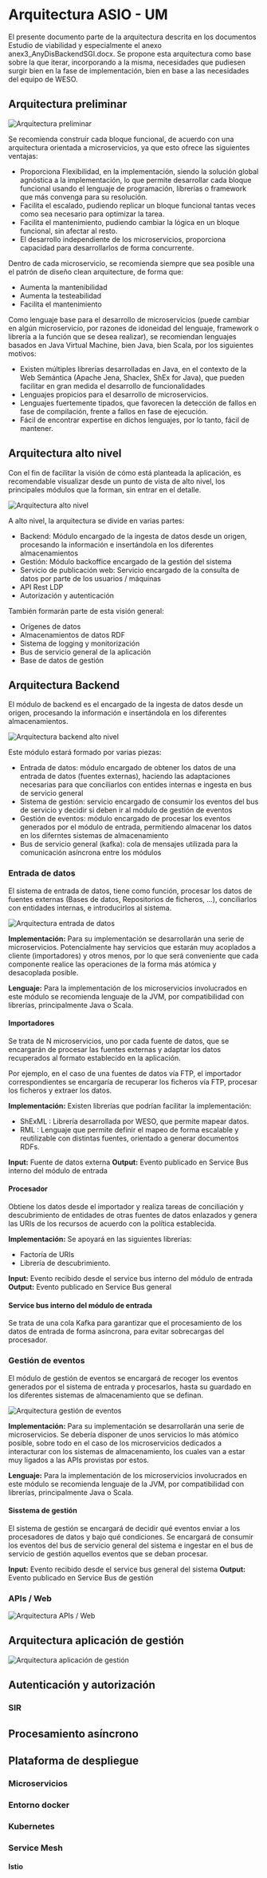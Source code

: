 # Arquitectura ASIO - UM

El presente documento parte de la arquitectura descrita en los documentos Estudio de viabilidad y especialmente el anexo anex3_AnyDisBackendSGI.docx.
Se propone esta arquitectura como base sobre la que iterar, incorporando a la misma, necesidades que pudiesen surgir bien en la fase de implementación, bien en base a las necesidades del equipo de WESO.  

## Arquitectura preliminar

![Arquitectura preliminar](./images/arquitectura-preliminar.jpg)

Se recomienda construir cada bloque funcional, de acuerdo con una arquitectura orientada a microservicios, ya que esto ofrece las siguientes ventajas:

* Proporciona Flexibilidad, en la implementación, siendo la solución global agnóstica a la implementación, lo que permite desarrollar cada bloque funcional usando el lenguaje de programación, librerías o framework que más convenga para su resolución.
* Facilita el escalado, pudiendo replicar un bloque funcional tantas veces como sea necesario para optimizar la tarea.
* Facilita el mantenimiento, pudiendo cambiar la lógica en un bloque funcional, sin afectar al resto.
* El desarrollo independiente de los microservicios, proporciona capacidad para desarrollarlos de forma concurrente.

Dentro de cada microservicio, se recomienda siempre que sea posible una el patrón de diseño clean arquitecture, de forma que:

* Aumenta la mantenibilidad
* Aumenta la testeabilidad
* Facilita el mantenimiento

Como lenguaje base para el desarrollo de microservicios (puede cambiar en algún microservicio, por razones de idoneidad del lenguaje, framework o librería a la función que se desea realizar), se recomiendan lenguajes basados en Java Virtual Machine, bien Java, bien Scala, por los siguientes motivos:

* Existen múltiples librerías desarrolladas en Java, en el contexto de la Web Semántica (Apache Jena, Shaclex, ShEx for Java), que pueden facilitar en gran medida el desarrollo de funcionalidades
* Lenguajes propicios para el desarrollo de microservicios.
* Lenguajes fuertemente tipados, que favorecen la detección de fallos en fase de compilación, frente a fallos en fase de ejecución.
* Fácil de encontrar expertise en dichos lenguajes, por lo tanto, fácil de mantener.

## Arquitectura alto nivel

Con el fin de facilitar la visión de cómo está planteada la aplicación, es recomendable visualizar desde un punto de vista de alto nivel, los principales módulos que la forman, sin entrar en el detalle.

![Arquitectura alto nivel](./images/high-level.png)

A alto nivel, la arquitectura se divide en varias partes:

* Backend: Módulo encargado de la ingesta de datos desde un origen, procesando la información e insertándola en los diferentes almacenamientos
* Gestión: Módulo backoffice encargado de la gestión del sistema
* Servicio de publicación web: Servicio encargado de la consulta de datos por parte de los usuarios / máquinas
* API Rest LDP
* Autorización y autenticación

También formarán parte de esta visión general:

* Orígenes de datos
* Almacenamientos de datos RDF
* Sistema de logging y monitorización
* Bus de servicio general de la aplicación
* Base de datos de gestión

## Arquitectura Backend

El módulo de backend es el encargado de la ingesta de datos desde un origen, procesando la información e insertándola en los diferentes almacenamientos.

![Arquitectura backend alto nivel](./images/backend.png)

Este módulo estará formado por varias piezas:

* Entrada de datos: módulo encargado de obtener los datos de una entrada de datos (fuentes externas), haciendo las adaptaciones necesarias para que conciliarlos con entides internas e ingesta en bus de servicio general
* Sistema de gestión: servicio encargado de consumir los eventos del bus de servicio y decidir si deben ir al módulo de gestión de eventos
* Gestión de eventos: módulo encargado de procesar los eventos generados por el módulo de entrada, permitiendo almacenar los datos en los diferntes sistemas de almacenamiento
* Bus de servicio general (kafka): cola de mensajes utilizada para la comunicación asíncrona entre los módulos

### Entrada de datos

El sistema de entrada de datos, tiene como función, procesar los datos de fuentes externas (Bases de datos, Repositorios de ficheros, …), conciliarlos con entidades internas, e introducirlos al sistema.

![Arquitectura entrada de datos](./images/input.png)

**Implementación:** Para su implementación se desarrollarán una serie de microservicios. Potencialmente hay servicios que estarán muy acoplados a cliente (importadores) y otros menos, por lo que será conveniente que cada componente realice las operaciones de la forma más atómica y desacoplada posible.

**Lenguaje:** Para la implementación de los microservicios involucrados en este módulo se recomienda lenguaje de la JVM, por compatibilidad con librerías, principalmente Java o Scala.

#### Importadores

Se trata de N microservicios, uno por cada fuente de datos, que se encargarán de procesar las fuentes externas y adaptar los datos recuperados al formato establecido en la aplicación.

Por ejemplo, en el caso de una fuentes de datos vía FTP, el importador correspondientes se encargaría de recuperar los ficheros vía FTP, procesar los ficheros y extraer los datos. 

**Implementación:** Existen librerías que podrían facilitar la implementación: 

* ShExML : Librería desarrollada por WESO, que permite mapear datos.
* RML : Lenguaje que permite definir el mapeo de forma escalable y reutilizable con distintas fuentes, orientado a generar documentos RDFs.

**Input:** Fuente de datos externa
**Output:** Evento publicado en Service Bus interno del módulo de entrada

#### Procesador

Obtiene los datos desde el importador y realiza tareas de conciliación y descubrimiento de entidades de otras fuentes de datos enlazados y genera las URIs de los recursos de acuerdo con la política establecida.

**Implementación:** Se apoyará en las siguientes librerías:
* Factoría de URIs
* Librería de descubrimiento.

**Input:** Evento recibido desde el service bus interno del módulo de entrada
**Output:** Evento publicado en Service Bus general

#### Service bus interno del módulo de entrada

Se trata de una cola Kafka para garantizar que el procesamiento de los datos de entrada de forma asíncrona, para evitar sobrecargas del procesador.

### Gestión de eventos

El módulo de gestión de eventos se encargará de recoger los eventos generados por el sistema de entrada y procesarlos, hasta su guardado en los diferentes sistemas de almacenamiento que se definan.

![Arquitectura gestión de eventos](./images/event-management.png)

**Implementación:** Para su implementación se desarrollarán una serie de microservicios. Se debería disponer de unos servicios lo más atómico posible, sobre todo en el caso de los microservicios dedicados a interacturar con los sistemas de almacenamiento, los cuales van a estar muy ligados a las APIs provistas por estos.

**Lenguaje:** Para la implementación de los microservicios involucrados en este módulo se recomienda lenguaje de la JVM, por compatibilidad con librerías, principalmente Java o Scala.

#### Sisstema de gestión

El sistema de gestión se encargará de decidir qué eventos enviar a los procesadores de datos y bajo qué condiciones. Se encargará de consumir los eventos del bus de servicio general del sistema e ingestar en el bus de servicio de gestión aquellos eventos que se deban procesar.

**Input:** Evento recibido desde el service bus general del sistema
**Output:** Evento publicado en Service Bus de gestión

#### 

### APIs / Web

![Arquitectura APIs / Web](./images/apis-web.png)

## Arquitectura aplicación de gestión

![Arquitectura aplicación de gestión](./images/management-app.png)

## Autenticación y autorización

### SIR

## Procesamiento asíncrono

## Plataforma de despliegue

### Microservicios

### Entorno docker

### Kubernetes

### Service Mesh

#### Istio
